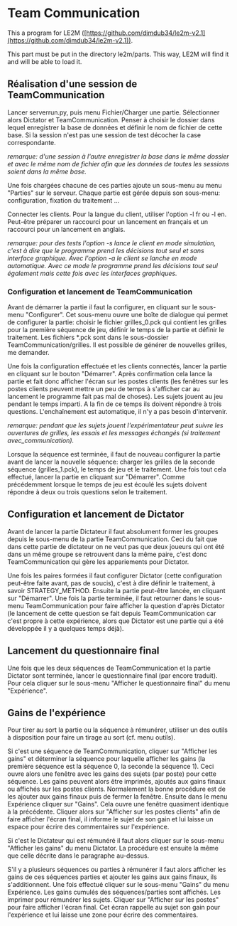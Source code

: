 # Team Communication

This a program for LE2M ([https://github.com/dimdub34/le2m-v2.1](https://github.com/dimdub34/le2m-v2.1)).  

This part must be put in the directory le2m/parts. This way, LE2M will find it and will be able to load it. 


## Réalisation d'une session de TeamCommunication
Lancer serverrun.py, puis menu Fichier/Charger une partie. Sélectionner alors Dictator et TeamCommunication. Penser à choisir le dossier dans lequel enregistrer la base de données et définir le nom de fichier de cette base.  Si la session n'est pas une session de test décocher la case correspondante.  

_remarque:  d'une session à l'autre enregistrer la base dans le même dossier et avec le même nom de fichier afin que les données de toutes les sessions soient dans la même base._

Une fois chargées chacune de ces parties ajoute un sous-menu au menu "Parties" sur le serveur. Chaque partie est gérée depuis son sous-menu: configuration, fixation du traitement ...

Connecter les clients. Pour la langue du client, utiliser l'option -l fr ou -l en. Peut-être préparer un raccourci pour un lancement en français et un raccourci pour un lancement en anglais. 

_remarque: pour des tests l'option -s lance le client en mode simulation, c'est à dire que le programme prend les décisions tout seul et sans interface graphique. Avec l'option -a le client se lanche en mode automatique. Avec ce mode le programme prend les décisions tout seul également mais cette fois avec les interfaces graphiques._

### Configuration et lancement de TeamCommunication
Avant de démarrer la partie il faut la configurer, en cliquant sur le sous-menu "Configurer". Cet sous-menu ouvre une boîte de dialogue qui permet de configurer la partie: choisir le fichier grilles_0.pck qui contient les grilles pour la première séquence de jeu, définir le temps de la partie et définir le traitement. Les fichiers *.pck sont dans le sous-dossier TeamCommunication/grilles. Il est possible de générer de nouvelles grilles, me demander.  

Une fois la configuration effectuée et les clients connectés, lancer la partie en cliquant sur le bouton "Démarrer". Après confirmation cela lance la partie et fait donc afficher l'écran sur les postes clients (les fenêtres sur les postes clients peuvent mettre un peu de temps à s'afficher car au lancement le programme fait pas mal de choses). Les sujets jouent au jeu pendant le temps imparti. A la fin de ce temps ils doivent répondre à trois questions. L'enchaînement est automatique, il n'y a pas besoin d'intervenir.  

_remarque: pendant que les sujets jouent l'expérimentateur peut suivre les ouvertures de grilles, les essais et les messages échangés (si traitement avec\_communication)._

Lorsque la séquence est terminée, il faut de nouveau configurer la partie avant de lancer la nouvelle séquence: charger les grilles de la seconde séquence (grilles_1.pck), le temps de jeu et le traitement. Une fois tout cela effectué, lancer la partie en cliquant sur "Démarrer". Comme précédemment lorsque le temps de jeu est écoulé les sujets doivent répondre à deux ou trois questions selon le traitement.

## Configuration et lancement de Dictator
Avant de lancer la partie Dictateur il faut absolument former les groupes depuis le sous-menu de la partie TeamCommunication. Ceci du fait que dans cette partie de dictateur on ne veut pas que deux joueurs qui ont été dans un même groupe se retrouvent dans la même paire, c'est donc TeamCommunication qui gère les appariements pour Dictator.  

Une fois les paires formées il faut configurer Dictator (cette configuration peut-être faite avant, pas de soucis), c'est à dire définir le traitement, à savoir STRATEGY_METHOD. Ensuite la partie peut-être lancée, en cliquant sur "Démarrer". Une fois la partie terminée, il faut retourner dans le sous-menu TeamCommunication pour faire afficher la question d'après Dictator (le lancement de cette question se fait depuis TeamCommunication car c'est propre à cette expérience, alors que Dictator est une partie qui a été développée il y a quelques temps déjà).

## Lancement du questionnaire final
Une fois que les deux séquences de TeamCommunication et la partie Dictator sont terminée, lancer le questionnaire final (par encore traduit). Pour cela cliquer sur le sous-menu "Afficher le questionnaire final" du menu "Expérience". 

## Gains de l'expérience
Pour tirer au sort la partie ou la séquence à rémunérer, utiliser un des outils à disposition pour faire un tirage au sort (cf. menu outils).   

Si c'est une séquence de TeamCommunication, cliquer sur "Afficher les gains" et déterminer la séquence pour laquelle afficher les gains (la première séquence est la séquence 0, la seconde la séquence 1). Ceci ouvre alors une fenêtre avec les gains des sujets (par poste) pour cette séquence. Les gains peuvent alors être imprimés, ajoutés aux gains finaux ou affichés sur les postes clients. Normalement la bonne procédure est de les ajouter aux gains finaux puis de fermer la fenêtre. Ensuite dans le menu Expérience cliquer sur "Gains". Cela ouvre une fenêtre quasiment identique à la précédente. Cliquer alors sur "Afficher sur les postes clients" afin de faire afficher l'écran final, il informe le sujet de son gain et lui laisse un espace pour écrire des commentaires sur l'expérience.  

Si c'est le Dictateur qui est rémunéré il faut alors cliquer sur le sous-menu "Afficher les gains" du menu Dictator. La procédure est ensuite la même que celle décrite dans le paragraphe au-dessus.  

S'il y a plusieurs séquences ou parties à rémunérer il faut alors afficher les gains de ces séquences parties et ajouter les gains aux gains finaux, ils s'additionnent. Une fois effectué cliquer sur le sous-menu "Gains" du menu Expérience. Les gains cumulés des séquences/parties sont affichés. Les imprimer pour rémunérer les sujets. Cliquer sur "Afficher sur les postes" pour faire afficher l'écran final. Cet écran 
rappelle au sujet son gain pour l'expérience et lui laisse une zone pour écrire des commentaires.
